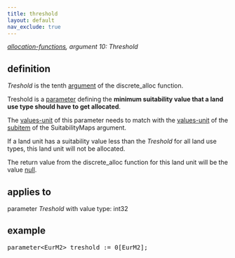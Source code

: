 ```yaml
---
title: threshold
layout: default
nav_exclude: true
---
```

*[allocation-functions](allocation-functions), argument 10: Threshold*

## definition

*Treshold* is the tenth [argument](argument) of the discrete_alloc function.

Treshold is a [parameter](parameter) defining the **minimum suitability value that a land use type should have to get allocated**.

The [values-unit](values-unit) of this parameter needs to match with the [values-unit](values-unit) of the [subitem](subitem) of the SuitabilityMaps argument.

If a land unit has a suitability value less than the *Treshold* for all land use types, this land unit will not be allocated.

The return value from the discrete_alloc function for this land unit will be the value [null](null).

## applies to

parameter  *Treshold* with value type: int32

## example

<pre>
parameter&lt;EurM2&gt; treshold := 0[EurM2];
</pre>